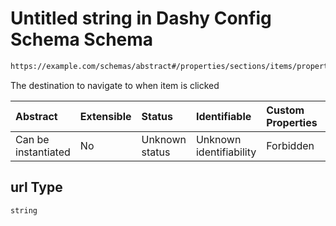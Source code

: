 # Untitled string in Dashy Config Schema Schema

```txt
https://example.com/schemas/abstract#/properties/sections/items/properties/items/items/properties/url
```

The destination to navigate to when item is clicked

| Abstract            | Extensible | Status         | Identifiable            | Custom Properties | Additional Properties | Access Restrictions | Defined In                                                                             |
| :------------------ | :--------- | :------------- | :---------------------- | :---------------- | :-------------------- | :------------------ | :------------------------------------------------------------------------------------- |
| Can be instantiated | No         | Unknown status | Unknown identifiability | Forbidden         | Allowed               | none                | [dashy-config.schema.json*](../../out/dashy-config.schema.json "open original schema") |

## url Type

`string`
